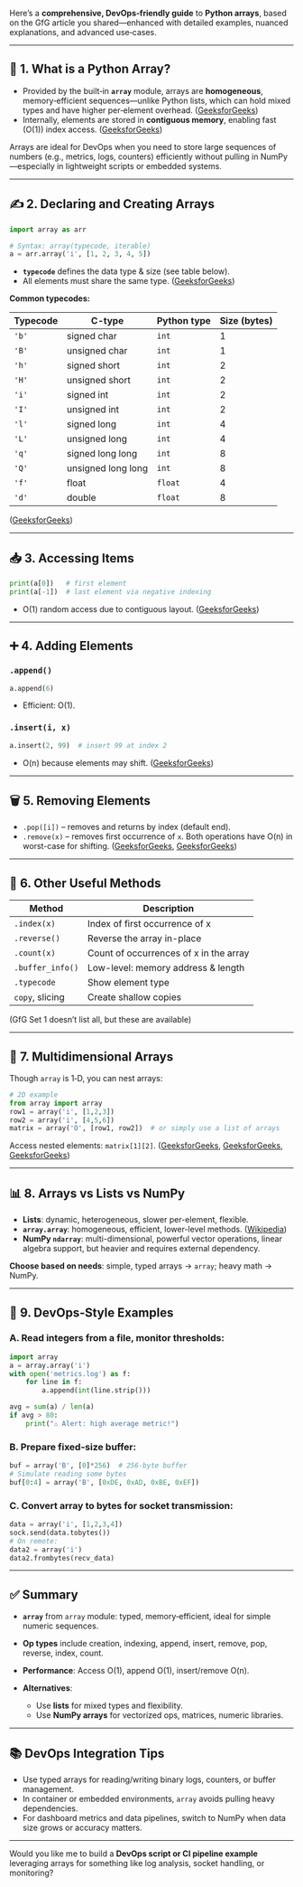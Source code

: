 Here’s a **comprehensive, DevOps‑friendly guide** to **Python arrays**, based on the GfG article you shared—enhanced with detailed examples, nuanced explanations, and advanced use‑cases.

---

## 🧰 1. What is a Python Array?

* Provided by the built‑in **`array`** module, arrays are **homogeneous**, memory‑efficient sequences—unlike Python lists, which can hold mixed types and have higher per‑element overhead. ([GeeksforGeeks][1])
* Internally, elements are stored in **contiguous memory**, enabling fast (O(1)) index access. ([GeeksforGeeks][1])

Arrays are ideal for DevOps when you need to store large sequences of numbers (e.g., metrics, logs, counters) efficiently without pulling in NumPy—especially in lightweight scripts or embedded systems.

---

## ✍️ 2. Declaring and Creating Arrays

```python
import array as arr

# Syntax: array(typecode, iterable)
a = arr.array('i', [1, 2, 3, 4, 5])
```

* **`typecode`** defines the data type & size (see table below).
* All elements must share the same type. ([GeeksforGeeks][1])

**Common typecodes:**

| Typecode | C-type             | Python type | Size (bytes) |
| -------- | ------------------ | ----------- | ------------ |
| `'b'`    | signed char        | `int`       | 1            |
| `'B'`    | unsigned char      | `int`       | 1            |
| `'h'`    | signed short       | `int`       | 2            |
| `'H'`    | unsigned short     | `int`       | 2            |
| `'i'`    | signed int         | `int`       | 2            |
| `'I'`    | unsigned int       | `int`       | 2            |
| `'l'`    | signed long        | `int`       | 4            |
| `'L'`    | unsigned long      | `int`       | 4            |
| `'q'`    | signed long long   | `int`       | 8            |
| `'Q'`    | unsigned long long | `int`       | 8            |
| `'f'`    | float              | `float`     | 4            |
| `'d'`    | double             | `float`     | 8            |

([GeeksforGeeks][2])

---

## 📥 3. Accessing Items

```python
print(a[0])   # first element
print(a[-1])  # last element via negative indexing
```

* O(1) random access due to contiguous layout. ([GeeksforGeeks][2])

---

## ➕ 4. Adding Elements

### `.append()`

```python
a.append(6)
```

* Efficient: O(1).&#x20;

### `.insert(i, x)`

```python
a.insert(2, 99)  # insert 99 at index 2
```

* O(n) because elements may shift. ([GeeksforGeeks][3])

---

## 🗑️ 5. Removing Elements

* `.pop([i])` – removes and returns by index (default end).
* `.remove(x)` – removes first occurrence of `x`.
  Both operations have O(n) in worst-case for shifting. ([GeeksforGeeks][4], [GeeksforGeeks][3])

---

## 🔄 6. Other Useful Methods

| Method           | Description                            |
| ---------------- | -------------------------------------- |
| `.index(x)`      | Index of first occurrence of x         |
| `.reverse()`     | Reverse the array in-place             |
| `.count(x)`      | Count of occurrences of x in the array |
| `.buffer_info()` | Low-level: memory address & length     |
| `.typecode`      | Show element type                      |
| `copy`, slicing  | Create shallow copies                  |

(GfG Set 1 doesn’t list all, but these are available)

---

## 🧩 7. Multidimensional Arrays

Though `array` is 1‑D, you can nest arrays:

```python
# 2D example
from array import array
row1 = array('i', [1,2,3])
row2 = array('i', [4,5,6])
matrix = array('O', [row1, row2])  # or simply use a list of arrays
```

Access nested elements: `matrix[1][2]`. ([GeeksforGeeks][5], [GeeksforGeeks][6], [GeeksforGeeks][1])

---

## 📊 8. Arrays vs Lists vs NumPy

* **Lists**: dynamic, heterogeneous, slower per-element, flexible.
* **`array.array`**: homogeneous, efficient, lower-level methods. ([Wikipedia][7])
* **NumPy `ndarray`**: multi-dimensional, powerful vector operations, linear algebra support, but heavier and requires external dependency.&#x20;

**Choose based on needs**: simple, typed arrays → `array`; heavy math → NumPy.

---

## 🔧 9. DevOps‑Style Examples

### A. Read integers from a file, monitor thresholds:

```python
import array
a = array.array('i')
with open('metrics.log') as f:
    for line in f:
        a.append(int(line.strip()))

avg = sum(a) / len(a)
if avg > 80:
    print("⚠️ Alert: high average metric!")
```

### B. Prepare fixed-size buffer:

```python
buf = array('B', [0]*256)  # 256‑byte buffer
# Simulate reading some bytes
buf[0:4] = array('B', [0xDE, 0xAD, 0xBE, 0xEF])
```

### C. Convert array to bytes for socket transmission:

```python
data = array('i', [1,2,3,4])
sock.send(data.tobytes())
# On remote:
data2 = array('i')
data2.frombytes(recv_data)
```

---

## ✅ Summary

* **`array`** from `array` module: typed, memory‑efficient, ideal for simple numeric sequences.
* **Op types** include creation, indexing, append, insert, remove, pop, reverse, index, count.
* **Performance**: Access O(1), append O(1), insert/remove O(n).
* **Alternatives**:

  * Use **lists** for mixed types and flexibility.
  * Use **NumPy arrays** for vectorized ops, matrices, numeric libraries.

---

## 📚 DevOps Integration Tips

* Use typed arrays for reading/writing binary logs, counters, or buffer management.
* In container or embedded environments, `array` avoids pulling heavy dependencies.
* For dashboard metrics and data pipelines, switch to NumPy when data size grows or accuracy matters.

---

Would you like me to build a **DevOps script or CI pipeline example** leveraging arrays for something like log analysis, socket handling, or monitoring?

[1]: https://www.geeksforgeeks.org/python/python-arrays/?utm_source=chatgpt.com "Python Arrays - GeeksforGeeks"
[2]: https://www.geeksforgeeks.org/dsa/array-data-structure-guide/?utm_source=chatgpt.com "Array Data Structure Guide - GeeksforGeeks"
[3]: https://www.geeksforgeeks.org/python/difference-between-list-and-array-in-python/?utm_source=chatgpt.com "Difference between List and Array in Python - GeeksforGeeks"
[4]: https://www.geeksforgeeks.org/array-python-set-1-introduction-functions/?ref=rp&utm_source=chatgpt.com "Array in Python | Set 1 (Introduction and Functions) - GeeksforGeeks"
[5]: https://www.geeksforgeeks.org/python/python-array-indexing/?utm_source=chatgpt.com "Python Array Indexing - GeeksforGeeks"
[6]: https://www.geeksforgeeks.org/python/declaring-an-array-in-python/?utm_source=chatgpt.com "Declaring an Array in Python - GeeksforGeeks"
[7]: https://en.wikipedia.org/wiki/NumPy?utm_source=chatgpt.com "NumPy"
